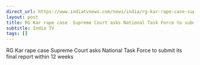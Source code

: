 ```yaml
---
direct_url: https://www.indiatvnews.com/news/india/rg-kar-rape-case-supreme-court-asks-national-task-force-to-submit-its-final-report-within-12-weeks-2024-12-10-965547
layout: post
title: RG Kar rape case  Supreme Court asks National Task Force to submit its final report within 12 weeks
subtitle: India TV
tags: []
---
```


RG Kar rape case  Supreme Court asks National Task Force to submit its final report within 12 weeks
